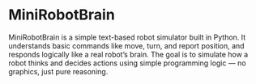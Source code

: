 # MiniRobotBrain
MiniRobotBrain is a simple text-based robot simulator built in Python. It understands basic commands like move, turn, and report position, and responds logically like a real robot’s brain. The goal is to simulate how a robot thinks and decides actions using simple programming logic — no graphics, just pure reasoning.
